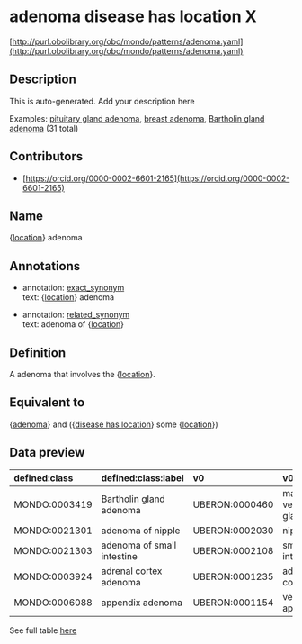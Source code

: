 # adenoma disease has location X 

[http://purl.obolibrary.org/obo/mondo/patterns/adenoma.yaml](http://purl.obolibrary.org/obo/mondo/patterns/adenoma.yaml)
## Description 

This is auto-generated. Add your description here

Examples: [pituitary gland adenoma](http://purl.obolibrary.org/obo/MONDO_0006373), [breast adenoma](http://purl.obolibrary.org/obo/MONDO_0002058), [Bartholin gland adenoma](http://purl.obolibrary.org/obo/MONDO_0003419) (31 total)
## Contributors 
* [https://orcid.org/0000-0002-6601-2165](https://orcid.org/0000-0002-6601-2165) 
## Name 

{[location](http://www.w3.org/2002/07/owl#Thing)} adenoma

## Annotations 

* annotation: [exact_synonym](http://www.geneontology.org/formats/oboInOwl#hasExactSynonym)  
text: {[location](http://www.w3.org/2002/07/owl#Thing)} adenoma

* annotation: [related_synonym](http://www.geneontology.org/formats/oboInOwl#hasRelatedSynonym)  
text: adenoma of {[location](http://www.w3.org/2002/07/owl#Thing)}

## Definition 

A adenoma that involves the {[location](http://www.w3.org/2002/07/owl#Thing)}.

## Equivalent to 

{[adenoma](http://purl.obolibrary.org/obo/MONDO_0004972)} and ({[disease has location](http://purl.obolibrary.org/obo/RO_0004026)} some {[location](http://www.w3.org/2002/07/owl#Thing)})

## Data preview 
| defined:class                                | defined:class:label        | v0                                            | v0:label               |
|:---------------------------------------------|:---------------------------|:----------------------------------------------|:-----------------------|
| MONDO:0003419 | Bartholin gland adenoma    | UBERON:0000460 | major vestibular gland |
| MONDO:0021301 | adenoma of nipple          | UBERON:0002030 | nipple                 |
| MONDO:0021303 | adenoma of small intestine | UBERON:0002108 | small intestine        |
| MONDO:0003924 | adrenal cortex adenoma     | UBERON:0001235 | adrenal cortex         |
| MONDO:0006088 | appendix adenoma           | UBERON:0001154 | vermiform appendix     |

See full table [here](https://github.com/monarch-initiative/mondo/blob/master/src/patterns/data/matches/adenoma.tsv) 
